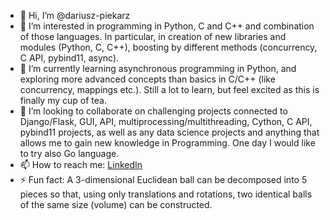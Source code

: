 - 👋 Hi, I’m @dariusz-piekarz
- 👀 I’m interested in programming in Python, C and C++ and combination of those languages. In particular, in creation of new libraries and modules (Python, C, C++), boosting by different methods (concurrency, C API, pybind11, async).
- 🌱 I’m currently learning asynchronous programming in Python, and exploring more advanced concepts than basics in C/C++ (like concurrency, mappings etc.). Still a lot to learn, but feel excited as this is finally my cup of tea.
- 💞️ I’m looking to collaborate on challenging projects connected to Django/Flask, GUI, API, multiprocessing/multithreading, Cython, C API, pybind11 projects, as well as any data science projects and anything that allows me to gain new knowledge in Programming. One day I would like to try also Go language.
- 📫 How to reach me: [LinkedIn](https://www.linkedin.com/in/dariusz-piekarz/)
- ⚡ Fun fact: A 3-dimensional Euclidean ball can be decomposed into 5 pieces so that, using only translations and rotations, two identical balls of the same size (volume) can be constructed.


<!---
dariusz-piekarz/dariusz-piekarz is a ✨ special ✨ repository because its `README.md` (this file) appears on your GitHub profile.
You can click the Preview link to take a look at your changes.
--->
